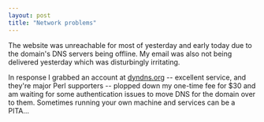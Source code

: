 ```yaml
---
layout: post
title: "Network problems"
---
```




The website was unreachable for most of yesterday and early today due to the domain's DNS servers being offline. My email was also not being delivered yesterday which was disturbingly irritating.

<p>In response I grabbed an account at <a href="http://www.dyndns.org/">dyndns.org</a> -- excellent service, and they're major Perl supporters -- plopped down my one-time fee for $30 and am waiting for some authentication issues to move DNS for the domain over to them. Sometimes running your own machine and services can be a PITA...</p>


